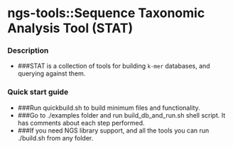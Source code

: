 ngs-tools::Sequence Taxonomic Analysis Tool (STAT)
===

### Description 
* ###STAT is a collection of tools for building `k-mer` databases, and querying against them.

### Quick start guide
* ###Run quickbuild.sh to build minimum files and functionality.
* ###Go to ./examples folder and run build_db_and_run.sh shell script. It has comments about each step performed.
* ###If you need NGS library support, and all the tools you can run ./build.sh from any folder. 
